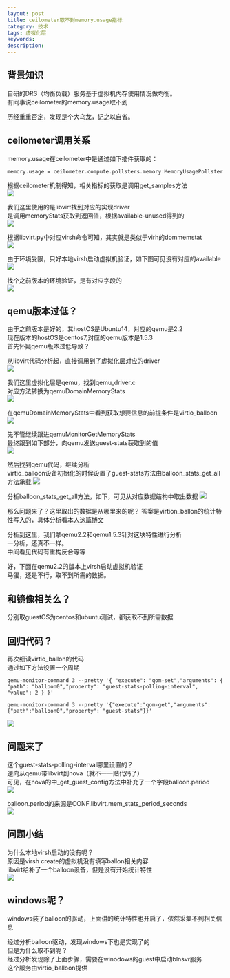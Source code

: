 ```yaml
---
layout: post
title: ceilometer取不到memory.usage指标
category: 技术
tags: 虚拟化层
keywords: 
description: 
---
```


## 背景知识 ##

自研的DRS（均衡负载）服务基于虚拟机内存使用情况做均衡。  
有同事说ceilometer的memory.usage取不到  

历经重重否定，发现是个大乌龙，记之以自省。  


## ceilometer调用关系 ##

memory.usage在ceilometer中是通过如下插件获取的：  

    memory.usage = ceilometer.compute.pollsters.memory:MemoryUsagePollster

根据ceilometer机制得知，相关指标的获取是调用get_samples方法  
![](http://i.imgur.com/tDYn5Uf.png)

我们这里使用的是libvirt找到对应的实现driver  
是调用memoryStats获取到返回值，根据available-unused得到的  
![](http://i.imgur.com/5ekWo09.png)

根据libvirt.py中对应virsh命令可知，其实就是类似于virh的dommemstat  
![](http://i.imgur.com/xAS5lkI.png)

由于环境受限，只好本地virsh启动虚拟机验证，如下图可见没有对应的available  
![](http://i.imgur.com/aHzrDZW.png)  

找个之前版本的环境验证，是有对应字段的  
![](http://i.imgur.com/Mzek6Sr.png)

## qemu版本过低？ ##

由于之前版本是好的，其hostOS是Ubuntu14，对应的qemu是2.2  
现在版本的hostOS是centos7,对应的qemu版本是1.5.3  
首先怀疑qemu版本过低导致？

从libvirt代码分析起，直接调用到了虚拟化层对应的driver  
![](http://i.imgur.com/a19lsy2.png)

我们这里虚拟化层是qemu，找到qemu_driver.c  
对应方法转换为qemuDomainMemoryStats  
![](http://i.imgur.com/L8NdZ1m.png)  

在qemuDomainMemoryStats中看到获取想要信息的前提条件是virtio_balloon  
![](http://i.imgur.com/LuumzY4.png)


先不管继续跟进qemuMonitorGetMemoryStats  
最终跟到如下部分，向qemu发送guest-stats获取到的值  
![](http://i.imgur.com/GTpD2tP.png)

然后找到qemu代码，继续分析  
virtio_balloon设备初始化的时候设置了guest-stats方法由balloon_stats_get_all方法承载
![](http://i.imgur.com/d6D7c8f.png)

分析balloon_stats_get_all方法，如下，可见从对应数据结构中取出数据
![](http://i.imgur.com/UOg0pDs.png)

那么问题来了？这里取出的数据是从哪里来的呢？
答案是virtion_ballon的统计特性写入的，具体分析看[本人这篇博文](http://www.hanbaoying.com/2017/03/20/Virtio-Balloon.html)

分析到这里，我们拿qemu2.2和qemu1.5.3针对这块特性进行分析  
一分析，还真不一样。  
中间看见代码有重构反合等等  

好，下面在qemu2.2的版本上virsh启动虚拟机验证  
马蛋，还是不行，取不到所需的数据。  

## 和镜像相关么？ ##

分别取guestOS为centos和ubuntu测试，都获取不到所需数据

## 回归代码？ ##

再次细读virtio_ballon的代码  
通过如下方法设置一个周期  

    qemu-monitor-command 3 --pretty '{ "execute": "qom-set","arguments": { "path": "balloon0","property": "guest-stats-polling-interval", "value": 2 } }'

    qemu-monitor-command 3 --pretty '{"execute":"qom-get","arguments":{"path":"balloon0","property": "guest-stats"}}'  

![](http://i.imgur.com/8ovfmol.png)

## 问题来了 ##

这个guest-stats-polling-interval哪里设置的？  
逆向从qemu带libvirt到nova（就不一一贴代码了）  
可见，在nova的中_get_guest_config方法中补充了一个字段balloon.period  
![](http://i.imgur.com/KOwEWWT.png)

balloon.period的来源是CONF.libvirt.mem_stats_period_seconds  
![](http://i.imgur.com/6ldIlqg.png)

## 问题小结 ##

为什么本地virsh启动的没有呢？  
原因是virsh create的虚拟机没有填写ballon相关内容  
libvirt给补了一个balloon设备，但是没有开始统计特性  
![](http://i.imgur.com/kcuVqkE.png)  

## windows呢？ ##

windows装了balloon的驱动，上面讲的统计特性也开启了，依然采集不到相关信息  

经过分析balloon驱动，发现windows下也是实现了的  
但是为什么取不到呢？  
经过分析发现除了上面步骤，需要在winodows的guest中启动blnsvr服务  
这个服务由virtio_balloon提供  
